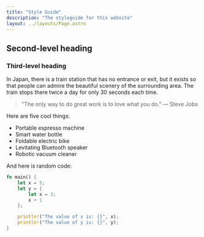 ```yaml
---
title: "Style Guide"
description: "The styleguide for this website"
layout: ../layouts/Page.astro
---
```


## Second-level heading

### Third-level heading

In Japan, there is a train station that has no entrance or exit, but it exists so that people can admire the beautiful scenery of the surrounding area. The train stops there twice a day for only 30 seconds each time.

> "The only way to do great work is to love what you do." 
> — Steve Jobs

Here are five cool things:
- Portable espresso machine
- Smart water bottle
- Foldable electric bike
- Levitating Bluetooth speaker
- Robotic vacuum cleaner

And here is random code:
```rust
fn main() {
    let x = 5;
    let y = {
        let x = 3;
        x + 1
    };

    println!("The value of x is: {}", x);
    println!("The value of y is: {}", y);
}
```
